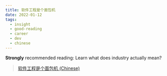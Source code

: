 ```yaml
---
title: 软件工程是个面包机
date: 2022-01-12
tags:
  - insight
  - good-reading
  - career
  - dev
  - chinese
---
```


**Strongly** recommended reading: Learn what does industry actually mean?

> [软件工程是个面包机 (Chinese)](https://drmingdrmer.github.io/tech/bla/2018/09/27/toaster.html)
